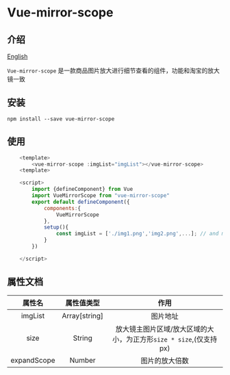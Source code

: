 # Vue-mirror-scope

## 介绍

[English](README.md)

`Vue-mirror-scope` 是一款商品图片放大进行细节查看的组件，功能和淘宝的放大镜一致

## 安装

`npm install --save vue-mirror-scope`

## 使用

```javascript
    <template>
        <vue-mirror-scope :imgList="imgList"></vue-mirror-scope>
    <template>

    <script>
        import {defineComponent} from Vue
        import VueMirrorScope from "vue-mirror-scope"
        export default defineComponent({
            components:{
                VueMirrorScope
            },
            setup(){
                const imgList = ['./img1.png','img2.png',...]; // and more
            }
        })

    </script>

```

## 属性文档

| 属性名 |  属性值类型  |  作用 |
| :-----:|:------:|:------:|
| imgList | Array[string] | 图片地址 |
| size | String | 放大镜主图片区域/放大区域的大小，为正方形`size * size`,(仅支持px) |
| expandScope| Number |  图片的放大倍数|
